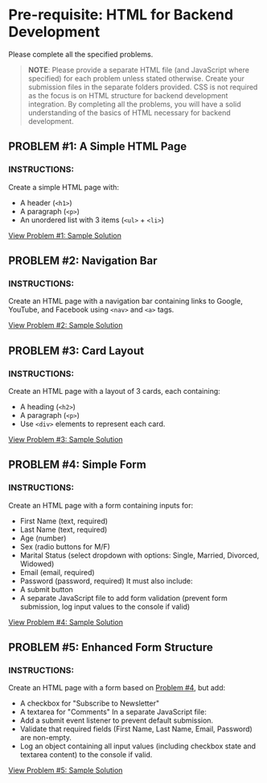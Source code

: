 # Pre-requisite: HTML for Backend Development
Please complete all the specified problems.
> **NOTE**: Please provide a separate HTML file (and JavaScript where specified) for each problem unless stated otherwise. Create your submission files in the separate folders provided. CSS is not required as the focus is on HTML structure for backend development integration.
By completing all the problems, you will have a solid understanding of the basics of HTML necessary for backend development.

## PROBLEM #1: A Simple HTML Page
### INSTRUCTIONS:
Create a simple HTML page with:
- A header (`<h1>`)
- A paragraph (`<p>`)
- An unordered list with 3 items (`<ul>` + `<li>`)  

[View Problem #1: Sample Solution](sample-outputs/problem-1/index.html)

## PROBLEM #2: Navigation Bar
### INSTRUCTIONS:
Create an HTML page with a navigation bar containing links to Google, YouTube, and Facebook using `<nav>` and `<a>` tags.  

[View Problem #2: Sample Solution](sample-outputs/problem-2/index.html)

## PROBLEM #3: Card Layout
### INSTRUCTIONS:
Create an HTML page with a layout of 3 cards, each containing:
- A heading (`<h2>`)
- A paragraph (`<p>`)
- Use `<div>` elements to represent each card.  

[View Problem #3: Sample Solution](sample-outputs/problem-3/index.html)

## PROBLEM #4: Simple Form
### INSTRUCTIONS:
Create an HTML page with a form containing inputs for:
- First Name (text, required)
- Last Name (text, required)
- Age (number)
- Sex (radio buttons for M/F)
- Marital Status (select dropdown with options: Single, Married, Divorced, Widowed)
- Email (email, required)
- Password (password, required)
It must also include:
- A submit button
- A separate JavaScript file to add form validation (prevent form submission, log input values to the console if valid)  

[View Problem #4: Sample Solution](sample-outputs/problem-4/index.html)

## PROBLEM #5: Enhanced Form Structure
### INSTRUCTIONS:
Create an HTML page with a form based on [Problem #4](#problem-4-simple-form), but add:
- A checkbox for "Subscribe to Newsletter"
- A textarea for "Comments"
In a separate JavaScript file:
- Add a submit event listener to prevent default submission.
- Validate that required fields (First Name, Last Name, Email, Password) are non-empty.
- Log an object containing all input values (including checkbox state and textarea content) to the console if valid.  

[View Problem #5: Sample Solution](sample-outputs/problem-5/index.html)